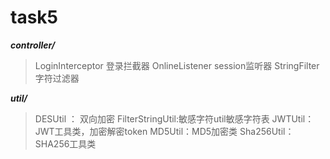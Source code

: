 # task5

***controller/***
>LoginInterceptor 登录拦截器
OnlineListener session监听器
StringFilter 字符过滤器

***util/***
>DESUtil ： 双向加密
FilterStringUtil:敏感字符util敏感字符表
JWTUtil：JWT工具类，加密解密token
MD5Util：MD5加密类
Sha256Util：SHA256工具类

